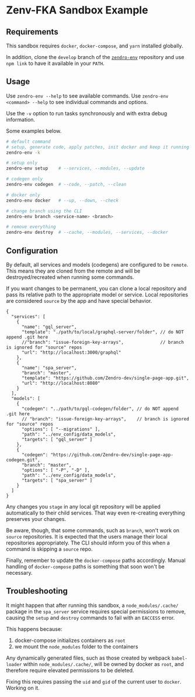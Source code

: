 # Zenv-FKA Sandbox Example

## Requirements

This sandbox requires `docker`, `docker-compose`, and `yarn` installed globally.

In addition, clone the `develop` branch of the [`zendro-env`](https://github.com/Zendro-dev/zendro-env.git) repository and use `npm link` to have it available in your `PATH`.

## Usage

Use `zendro-env --help` to see available commands. Use `zendro-env <command> --help` to see individual commands and options.

Use the `-v` option to run tasks synchronously and with extra debug information.

Some examples below.

```sh
# default command
# setup, generate code, apply patches, init docker and keep it running
zendro-env -k

# setup only
zendro-env setup    # --services, --modules, --update

# codegen only
zendro-env codegen  # --code, --patch, --clean

# docker only
zendro-env docker   # --up, --down, --check

# change branch using the CLI
zendro-env branch <service-name> <branch>

# remove everything
zendro-env destroy  # --cache, --modules, --services, --docker
```

## Configuration

By default, all services and models (codegens) are configured to be `remote`. This means they are cloned from the remote and will be destroyed/recreated when running some commands.

If you want changes to be permanent, you can clone a local repository and pass its relative path to the appropriate model or service. Local repositories are considered `source` by the app and have special behavior.

```jsonc
{
  "services": [
    {
      "name": "gql_server",
      "template": "./path/to/local/graphql-server/folder", // do NOT append .git here
      //"branch": "issue-foreign-key-arrays",              // branch is ignored for "source" repos
      "url": "http://localhost:3000/graphql"
    },
    {
      "name": "spa_server",
      "branch": "master",
      "template": "https://github.com/Zendro-dev/single-page-app.git",
      "url": "http://localhost:8080"
    }
  ],
  "models": [
    {
      "codegen": "../path/to/gql-codegen/folder", // do NOT append .git here
      // "branch": "issue-foreign-key-arrays",    // branch is ignored for "source" repos
      "options": [ "--migrations" ],
      "path": "../env_config/data_models",
      "targets": [ "gql_server" ]
    },
    {
      "codegen": "https://github.com/Zendro-dev/single-page-app-codegen.git",
      "branch": "master",
      "options": [ "-P", "-D" ],
      "path": "../env_config/data_models",
      "targets": [ "spa_server" ]
    }
  ]
}
```

Any changes you `stage` in any local git repository will be applied automatically to their child services. That way even re-creating everything preserves your changes.

Be aware, though, that some commands, such as `branch`, won't work on `source` repositories. It is expected that the users manage their local repositories appropriately. The CLI should inform you of this when a command is skipping a `source` repo.

Finally, remember to update the `docker-compose` paths accordingly. Manual handling of `docker-compose` paths is something that soon won't be necessary.


## Troubleshooting

It might happen that after running this sandbox, a `node_modules/.cache/` package in the `spa_server` service requires special permissions to remove, causing the `setup` and `destroy` commands to fail with an `EACCESS` error.

This happens because:

1. docker-compose initializes containers as `root`
2. we mount the `node_modules` folder to the containers

Any dynamically generated files, such as those created by webpack `babel-loader` within `node_modules/.cache/`, will be owned by docker as `root`, and therefore require elevated permissions to be deleted.

Fixing this requires passing the `uid` and `gid` of the current user to `docker`. Working on it.